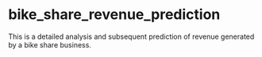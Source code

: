 # bike_share_revenue_prediction
This is a detailed analysis and subsequent prediction of revenue generated by a bike share business. 
